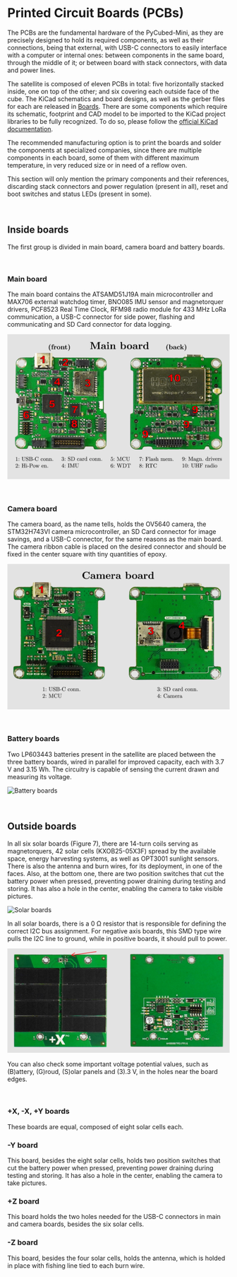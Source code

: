 # Printed Circuit Boards (PCBs)

The PCBs are the fundamental hardware of the PyCubed-Mini, as they are precisely designed to hold its required components, as well as their connections, being that external, with USB-C connectors to easily interface with a computer or internal ones: between components in the same board, through the middle of it; or between board with stack connectors, with data and power lines.

The satellite is composed of eleven PCBs in total: five horizontally stacked inside, one on top of the other; and six covering each outside face of the cube. The KiCad schematics and board designs, as well as the gerber files for each are released in [Boards](https://github.com/AFS-pt/PROMETHEUS-1/blob/main/2.Satellite/1.Hardware/Boards). There are some components which require its schematic, footprint and CAD model to be imported to the KiCad project libraries to be fully recognized. To do so, please follow the [official KiCad documentation](https://docs.kicad.org/7.0/en/pcbnew/pcbnew_footprints_and_libraries.html#managing-footprint-libraries).

The recommended manufacturing option is to print the boards and solder the components at specialized companies, since there are multiple components in each board, some of them with different maximum temperature, in very reduced size or in need of a reflow oven.

This section will only mention the primary components and their references, discarding stack connectors and power regulation (present in all), reset and boot switches and status LEDs (present in some).

<br /> 

## Inside boards

The first group is divided in main board, camera board and battery boards.

<br /> 

### Main board

The main board contains the ATSAMD51J19A main microcontroller and MAX706 external watchdog timer, BNO085 IMU sensor and magnetorquer drivers, PCF8523 Real Time Clock, RFM98 radio module for 433 MHz LoRa communication, a USB-C connector for side power, flashing and communicating and SD Card connector for data logging.

![Main board](https://github.com/AFS-pt/PROMETHEUS-1/blob/main/2.Satellite/images/i02.mainboard.png?raw=true)

<br /> 

### Camera board

The camera board, as the name tells, holds the OV5640 camera, the STM32H743VI camera microcontroller, an SD Card connector for image savings, and a USB-C connector, for the same reasons as the main board. The camera ribbon cable is placed on the desired connector and should be fixed in the center square with tiny quantities of epoxy.

![Camera board](https://github.com/AFS-pt/PROMETHEUS-1/blob/main/2.Satellite/images/i03.cameraboard.png?raw=true)

<br /> 

### Battery boards

Two LP603443 batteries present in the satellite are placed between the three battery boards, wired in parallel for improved capacity, each with 3.7 V and 3.15 Wh. The circuitry is capable of sensing the current drawn and measuring its voltage.

![Battery boards](https://github.com/AFS-pt/PROMETHEUS-1/blob/main/2.Satellite/images/i04.batteryboards.png?raw=true)

<br /> 

## Outside boards

In all six solar boards (Figure 7), there are 14-turn coils serving as magnetorquers, 42 solar cells (KXOB25-05X3F) spread by the available space, energy harvesting systems, as well as OPT3001 sunlight sensors. There is also the antenna and burn wires, for its deployment, in one of the faces. Also, at the bottom one, there are two position switches that cut the battery power when pressed, preventing power draining during testing and storing. It has also a hole in the center, enabling the camera to take visible pictures.

![Solar boards](https://github.com/AFS-pt/PROMETHEUS-1/blob/main/2.Satellite/images/i05.solarboards.png?raw=true)

In all solar boards, there is a 0 Ω resistor that is responsible for defining the correct I2C bus assignment. For negative axis boards, this SMD type wire pulls the I2C line to ground, while in positive boards, it should pull to power. 

![I2C](https://github.com/AFS-pt/PROMETHEUS-1/blob/main/2.Satellite/images/i06.i2c.png?raw=true)

You can also check some important voltage potential values, such as (B)attery, (G)roud, (S)olar panels and (3).3 V, in the holes near the board edges.

<br /> 

### +X, -X, +Y boards

These boards are equal, composed of eight solar cells each. 

### -Y board

This board, besides the eight solar cells, holds two position switches that cut the battery power when pressed, preventing power draining during testing and storing. It has also a hole in the center, enabling the camera to take pictures.

### +Z board

This board holds the two holes needed for the USB-C connectors in main and camera boards, besides the six solar cells.

### -Z board

This board, besides the four solar cells, holds the antenna, which is holded in place with fishing line tied to each burn wire.